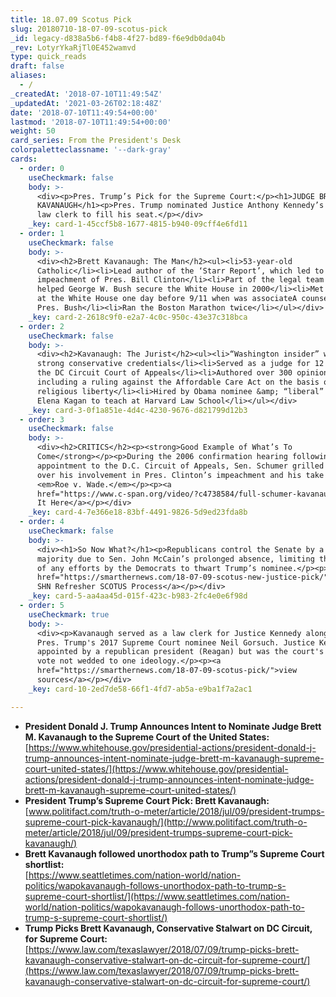 ```yaml
---
title: 18.07.09 Scotus Pick
slug: 20180710-18-07-09-scotus-pick
_id: legacy-d838a5b6-f4b8-4f27-bd89-f6e9db0da04b
_rev: LotyrYkaRjTl0E452wamvd
type: quick_reads
draft: false
aliases:
  - /
_createdAt: '2018-07-10T11:49:54Z'
_updatedAt: '2021-03-26T02:18:48Z'
date: '2018-07-10T11:49:54+00:00'
lastmod: '2018-07-10T11:49:54+00:00'
weight: 50
card_series: From the President's Desk
colorpaletteclassname: '--dark-gray'
cards:
  - order: 0
    useCheckmark: false
    body: >-
      <div><p>Pres. Trump’s Pick for the Supreme Court:</p><h1>JUDGE BRETT
      KAVANAUGH</h1><p>Pres. Trump nominated Justice Anthony Kennedy’s former
      law clerk to fill his seat.</p></div>
    _key: card-1-45ccf5b8-1677-4815-b940-09cff4e6fd11
  - order: 1
    useCheckmark: false
    body: >-
      <div><h2>Brett Kavanaugh: The Man</h2><ul><li>53-year-old
      Catholic</li><li>Lead author of the ‘Starr Report’, which led to the
      impeachment of Pres. Bill Clinton</li><li>Part of the legal team that
      helped George W. Bush secure the White House in 2000</li><li>Met his wife
      at the White House one day before 9/11 when was associateA counsel for
      Pres. Bush</li><li>Ran the Boston Marathon twice</li></ul></div>
    _key: card-2-2618c9f0-e2a7-4c0c-950c-43e37c318bca
  - order: 2
    useCheckmark: false
    body: >-
      <div><h2>Kavanaugh: The Jurist</h2><ul><li>“Washington insider” with
      strong conservative credentials</li><li>Served as a judge for 12 years on
      the DC Circuit Court of Appeals</li><li>Authored over 300 opinions,
      including a ruling against the Affordable Care Act on the basis of
      religious liberty</li><li>Hired by Obama nominee &amp; “liberal” Justice
      Elena Kagan to teach at Harvard Law School</li></ul></div>
    _key: card-3-0f1a851e-4d4c-4230-9676-d821799d12b3
  - order: 3
    useCheckmark: false
    body: >-
      <div><h2>CRITICS</h2><p><strong>Good Example of What’s To
      Come</strong></p><p>During the 2006 confirmation hearing following his
      appointment to the D.C. Circuit of Appeals, Sen. Schumer grilled Kavanaugh
      over his involvement in Pres. Clinton’s impeachment and his take on
      <em>Roe v. Wade.</em></p><p><a
      href="https://www.c-span.org/video/?c4738584/full-schumer-kavanaugh">Watch
      It Here</a></p></div>
    _key: card-4-7e366e18-83bf-4491-9826-5d9ed23fda8b
  - order: 4
    useCheckmark: false
    body: >-
      <div><h1>So Now What?</h1><p>Republicans control the Senate by a 50-49
      majority due to Sen. John McCain’s prolonged absence, limiting the impact
      of any efforts by the Democrats to thwart Trump’s nominee.</p><p><a
      href="https://smarthernews.com/18-07-09-scotus-new-justice-pick/">Click:
      SHN Refresher SCOTUS Process</a></p></div>
    _key: card-5-aa4aa45d-015f-423c-b983-2fc4e0e6f98d
  - order: 5
    useCheckmark: true
    body: >-
      <div><p>Kavanaugh served as a law clerk for Justice Kennedy alongside
      Pres. Trump's 2017 Supreme Court nominee Neil Gorsuch. Justice Kennedy was
      appointed by a republican president (Reagan) but was the court's "swing"
      vote not wedded to one ideology.</p><p><a
      href="https://smarthernews.com/18-07-09-scotus-pick/">view
      sources</a></p></div>
    _key: card-10-2ed7de58-66f1-4fd7-ab5a-e9ba1f7a2ac1

---
```

* **President Donald J. Trump Announces Intent to Nominate Judge Brett M. Kavanaugh to the Supreme Court of the United States:** [https://www.whitehouse.gov/presidential-actions/president-donald-j-trump-announces-intent-nominate-judge-brett-m-kavanaugh-supreme-court-united-states/](https://www.whitehouse.gov/presidential-actions/president-donald-j-trump-announces-intent-nominate-judge-brett-m-kavanaugh-supreme-court-united-states/)
* **President Trump’s Supreme Court Pick: Brett Kavanaugh:**  
[www.politifact.com/truth-o-meter/article/2018/jul/09/president-trumps-supreme-court-pick-kavanaugh/](http://www.politifact.com/truth-o-meter/article/2018/jul/09/president-trumps-supreme-court-pick-kavanaugh/)
* **Brett Kavanaugh followed unorthodox path to Trump”s Supreme Court shortlist:**  
[https://www.seattletimes.com/nation-world/nation-politics/wapokavanaugh-follows-unorthodox-path-to-trump-s-supreme-court-shortlist/](https://www.seattletimes.com/nation-world/nation-politics/wapokavanaugh-follows-unorthodox-path-to-trump-s-supreme-court-shortlist/)
* **Trump Picks Brett Kavanaugh, Conservative Stalwart on DC Circuit, for Supreme Court:**  
[https://www.law.com/texaslawyer/2018/07/09/trump-picks-brett-kavanaugh-conservative-stalwart-on-dc-circuit-for-supreme-court/](https://www.law.com/texaslawyer/2018/07/09/trump-picks-brett-kavanaugh-conservative-stalwart-on-dc-circuit-for-supreme-court/)